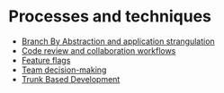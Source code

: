 <!-- generated by markdown-notes-tree -->

# Processes and techniques

<!-- optional markdown-notes-tree directory description starts here -->

<!-- optional markdown-notes-tree directory description ends here -->

-   [Branch By Abstraction and application strangulation](Branch-by-abstraction-application-strangulation.md)
-   [Code review and collaboration workflows](Code-review-collaboration.md)
-   [Feature flags](Feature-flags.md)
-   [Team decision-making](Team-decision-making.md)
-   [Trunk Based Development](Trunk-Based-Development.md)
